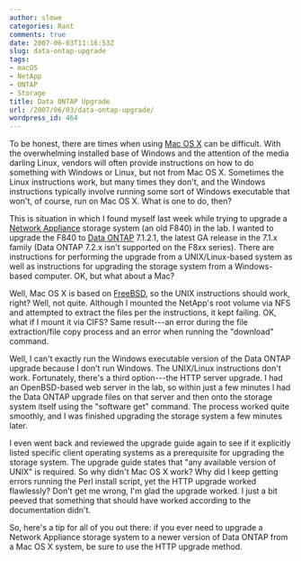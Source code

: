 ```yaml
---
author: slowe
categories: Rant
comments: true
date: 2007-06-03T11:16:53Z
slug: data-ontap-upgrade
tags:
- macOS
- NetApp
- ONTAP
- Storage
title: Data ONTAP Upgrade
url: /2007/06/03/data-ontap-upgrade/
wordpress_id: 464
---
```


To be honest, there are times when using [Mac OS X](http://www.apple.com/macosx/) can be difficult. With the overwhelming installed base of Windows and the attention of the media darling Linux, vendors will often provide instructions on how to do something with Windows or Linux, but not from Mac OS X. Sometimes the Linux instructions work, but many times they don't, and the Windows instructions typically involve running some sort of Windows executable that won't, of course, run on Mac OS X. What is one to do, then?

This is situation in which I found myself last week while trying to upgrade a [Network Appliance](http://www.netapp.com/) storage system (an old F840) in the lab. I wanted to upgrade the F840 to [Data ONTAP](http://www.netapp.com/products/enterprise-software/storage-system-software/storage-operating-systems/ontap-7g.html) 7.1.2.1, the latest GA release in the 7.1.x family (Data ONTAP 7.2.x isn't supported on the F8xx series). There are instructions for performing the upgrade from a UNIX/Linux-based system as well as instructions for upgrading the storage system from a Windows-based computer. OK, but what about a Mac?

Well, Mac OS X is based on [FreeBSD](http://www.freebsd.org/), so the UNIX instructions should work, right? Well, not quite. Although I mounted the NetApp's root volume via NFS and attempted to extract the files per the instructions, it kept failing. OK, what if I mount it via CIFS? Same result---an error during the file extraction/file copy process and an error when running the "download" command.

Well, I can't exactly run the Windows executable version of the Data ONTAP upgrade because I don't run Windows. The UNIX/Linux instructions don't work. Fortunately, there's a third option---the HTTP server upgrade. I had an OpenBSD-based web server in the lab, so within just a few minutes I had the Data ONTAP upgrade files on that server and then onto the storage system itself using the "software get" command. The process worked quite smoothly, and I was finished upgrading the storage system a few minutes later.

I even went back and reviewed the upgrade guide again to see if it explicitly listed specific client operating systems as a prerequisite for upgrading the storage system. The upgrade guide states that "any available version of UNIX" is required. So why didn't Mac OS X work? Why did I keep getting errors running the Perl install script, yet the HTTP upgrade worked flawlessly? Don't get me wrong, I'm glad the upgrade worked. I just a bit peeved that something that should have worked according to the documentation didn't.

So, here's a tip for all of you out there: if you ever need to upgrade a Network Appliance storage system to a newer version of Data ONTAP from a Mac OS X system, be sure to use the HTTP upgrade method.
